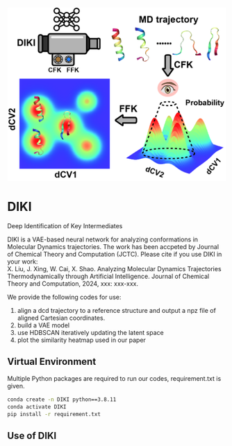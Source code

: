 ![header](images/toc.jpg)
# DIKI
Deep Identification of Key Intermediates

DIKI is a VAE-based neural network for analyzing conformations in Molecular Dynamics trajectories.
The work has been accpeted by Journal of Chemical Theory and Computation (JCTC). Please cite if you
use DIKI in your work:  
  X. Liu, J. Xing, W. Cai, X. Shao. Analyzing Molecular Dynamics Trajectories Thermodynamically through Artificial Intelligence. Journal of Chemical Theory and Computation, 2024, xxx: xxx-xxx.  

We provide the following codes for use:  
  1. align a dcd trajectory to a reference structure and output a npz file of aligned Cartesian coordinates.  
  2. build a VAE model  
  3. use HDBSCAN iteratively updating the latent space  
  4. plot the similarity heatmap used in our paper  

## Virtual Environment  
Multiple Python packages are required to run our codes, requirement.txt is given.  
```bash
conda create -n DIKI python==3.8.11  
conda activate DIKI  
pip install -r requirement.txt
```

## Use of DIKI
